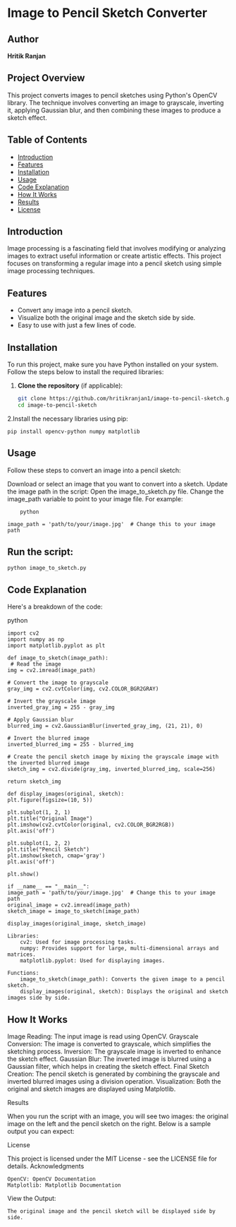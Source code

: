 # Image to Pencil Sketch Converter

## Author
**Hritik Ranjan**

## Project Overview
This project converts images to pencil sketches using Python's OpenCV library. The technique involves converting an image to grayscale, inverting it, applying Gaussian blur, and then combining these images to produce a sketch effect.

## Table of Contents
- [Introduction](#introduction)
- [Features](#features)
- [Installation](#installation)
- [Usage](#usage)
- [Code Explanation](#code-explanation)
- [How It Works](#how-it-works)
- [Results](#results)
- [License](#license)

## Introduction
Image processing is a fascinating field that involves modifying or analyzing images to extract useful information or create artistic effects. This project focuses on transforming a regular image into a pencil sketch using simple image processing techniques. 

## Features
- Convert any image into a pencil sketch.
- Visualize both the original image and the sketch side by side.
- Easy to use with just a few lines of code.

## Installation
To run this project, make sure you have Python installed on your system. Follow the steps below to install the required libraries:

1. **Clone the repository** (if applicable):
   ```bash
   git clone https://github.com/hritikranjan1/image-to-pencil-sketch.git
   cd image-to-pencil-sketch
2.Install the necessary libraries using pip:

    pip install opencv-python numpy matplotlib

## Usage

Follow these steps to convert an image into a pencil sketch:

   Download or select an image that you want to convert into a sketch.
    Update the image path in the script:
        Open the image_to_sketch.py file.
        Change the image_path variable to point to your image file. For example:

        python

    image_path = 'path/to/your/image.jpg'  # Change this to your image path

## Run the script:

    python image_to_sketch.py
## Code Explanation

Here's a breakdown of the code:

python

    import cv2
    import numpy as np
    import matplotlib.pyplot as plt

    def image_to_sketch(image_path):
     # Read the image
    img = cv2.imread(image_path)
    
    # Convert the image to grayscale
    gray_img = cv2.cvtColor(img, cv2.COLOR_BGR2GRAY)

    # Invert the grayscale image
    inverted_gray_img = 255 - gray_img

    # Apply Gaussian blur
    blurred_img = cv2.GaussianBlur(inverted_gray_img, (21, 21), 0)

    # Invert the blurred image
    inverted_blurred_img = 255 - blurred_img

    # Create the pencil sketch image by mixing the grayscale image with the inverted blurred image
    sketch_img = cv2.divide(gray_img, inverted_blurred_img, scale=256)

    return sketch_img

    def display_images(original, sketch):
    plt.figure(figsize=(10, 5))

    plt.subplot(1, 2, 1)
    plt.title("Original Image")
    plt.imshow(cv2.cvtColor(original, cv2.COLOR_BGR2RGB))
    plt.axis('off')

    plt.subplot(1, 2, 2)
    plt.title("Pencil Sketch")
    plt.imshow(sketch, cmap='gray')
    plt.axis('off')

    plt.show()

    if __name__ == "__main__":
    image_path = 'path/to/your/image.jpg'  # Change this to your image path
    original_image = cv2.imread(image_path)
    sketch_image = image_to_sketch(image_path)

    display_images(original_image, sketch_image)

    Libraries:
        cv2: Used for image processing tasks.
        numpy: Provides support for large, multi-dimensional arrays and matrices.
        matplotlib.pyplot: Used for displaying images.

    Functions:
        image_to_sketch(image_path): Converts the given image to a pencil sketch.
        display_images(original, sketch): Displays the original and sketch images side by side.

## How It Works
   Image Reading: The input image is read using OpenCV.
    Grayscale Conversion: The image is converted to grayscale, which simplifies the sketching process.
    Inversion: The grayscale image is inverted to enhance the sketch effect.
    Gaussian Blur: The inverted image is blurred using a Gaussian filter, which helps in creating the sketch effect.
    Final Sketch Creation: The pencil sketch is generated by combining the grayscale and inverted blurred images using a division operation.
    Visualization: Both the original and sketch images are displayed using Matplotlib.

Results

When you run the script with an image, you will see two images: the original image on the left and the pencil sketch on the right. Below is a sample output you can expect:

<!-- Replace with the actual path to a sample output image -->
License

This project is licensed under the MIT License - see the LICENSE file for details.
Acknowledgments

    OpenCV: OpenCV Documentation
    Matplotlib: Matplotlib Documentation
View the Output:

    The original image and the pencil sketch will be displayed side by side.

  
